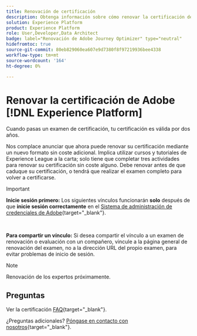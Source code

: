 ```yaml
---
title: Renovación de certificación
description: Obtenga información sobre cómo renovar la certificación de Adobe [!DNL Experience Platform] antes de que caduque.
solution: Experience Platform
product: Experience Platform
role: User,Developer,Data Architect
badge: label="Renovación de Adobe Journey Optimizer" type="neutral"
hidefromtoc: true
source-git-commit: 80eb829060ea607e9d7380f8f97219936bee4338
workflow-type: tm+mt
source-wordcount: '164'
ht-degree: 0%

---
```


# Renovar la certificación de Adobe [!DNL Experience Platform]

Cuando pasas un examen de certificación, tu certificación es válida por dos años.

Nos complace anunciar que ahora puede renovar su certificación mediante un nuevo formato sin coste adicional. Implica utilizar cursos y tutoriales de Experience League a la carta; solo tiene que completar tres actividades para renovar su certificación sin coste alguno. Debe renovar antes de que caduque su certificación, o tendrá que realizar el examen completo para volver a certificarse.

>[!IMPORTANT]
>
>**Inicie sesión primero:** Los siguientes vínculos funcionarán **solo** después de que **inicie sesión correctamente** en el [Sistema de administración de credenciales de Adobe](https://www.certmetrics.com/adobe){target="_blank"}.
>
><br>
>
>**Para compartir un vínculo:** Si desea compartir el vínculo a un examen de renovación o evaluación con un compañero, vincule a la página general de renovación del examen, no a la dirección URL del propio examen, para evitar problemas de inicio de sesión.

>[!NOTE]
>Renovación de los expertos próximamente.

## Preguntas

Ver la certificación [FAQ](https://experienceleague.adobe.com/docs/certification/certification/faq.html){target="_blank"}.

¿Preguntas adicionales? [Póngase en contacto con nosotros](mailto:certif@adobe.com){target="_blank"}.
